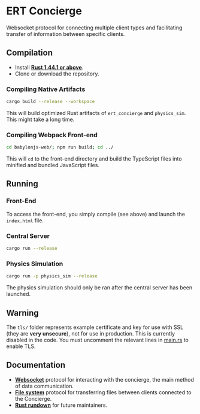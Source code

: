 # ERT Concierge
Websocket protocol for connecting multiple client types and facilitating transfer of information between specific clients.

## Compilation
* Install [**Rust 1.44.1 or above**](https://www.rust-lang.org/).
* Clone or download the repository.

### Compiling Native Artifacts
```bash
cargo build --release --workspace
```
This will build optimized Rust artifacts of `ert_concierge` and `physics_sim`. This might take a long time.
### Compiling Webpack Front-end
```bash
cd babylonjs-web/; npm run build; cd ../
```
This will `cd` to the front-end directory and build the TypeScript files into minified and bundled JavaScript files.

## Running
### Front-End
To access the front-end, you simply compile (see above) and launch the `index.html` file.
### Central Server
```bash
cargo run --release
```
### Physics Simulation
```bash
cargo run -p physics_sim --release  
```
The physics simulation should only be ran after the central server has been launched.

## Warning
The `tls/` folder represents example certificate and key for use with SSL (they are **very unsecure**), not for use in production.
This is currently disabled in the code. You must uncomment the relevant lines in [main.rs](./src/main.rs) to enable
TLS.

## Documentation
* [**Websocket**](./PAYLOAD.md) protocol for interacting with the concierge, the main method of data communication.
* [**File system**](./FILESYSTEM.md) protocol for transferring files between clients connected to the Concierge.
* [**Rust rundown**](./RUST.md) for future maintainers.
